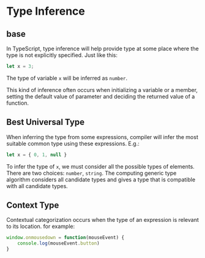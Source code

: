 # Type Inference
## base
In TypeScript, type inference will help provide type at some place where the type is not explicitly specified. Just like this:
```typescript
let x = 3;
```
The type of variable `x` will be inferred as `number`.

This kind of inference often occurs when initializing a variable or a member, setting the default value of parameter and deciding the returned value of a function.
<br/>

## Best Universal Type
When inferring the type from some expressions, compiler will infer the most suitable common type using these expressions. E.g.:
```typescript
let x = { 0, 1, null }
```
To infer the type of `x`, we must consider all the possible types of elements. There are two choices: `number`, `string`.  The computing generic type algorithm considers all candidate types and gives a type that is compatible with all candidate types.

## Context Type
Contextual categorization occurs when the type of an expression is relevant to its location.
for example:
```typescript
window.onmousedown = function(mouseEvent) {
    console.log(mouseEvent.button)
}
```
